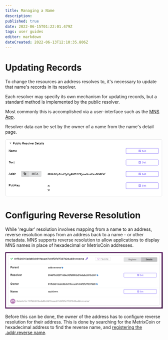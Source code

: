 ```yaml
---
title: Managing a Name
description: 
published: true
date: 2022-06-15T01:22:01.479Z
tags: user guides
editor: markdown
dateCreated: 2022-06-13T12:10:35.806Z
---
```


# Updating Records
To change the resources an address resolves to, it's necessary to update that name's records in its resolver.

Each resolver may specify its own mechanism for updating records, but a standard method is implemented by the public resolver.

Most commonly this is accomplished via a user-interface such as the [MNS App](https://metrix.domains/app).

Resolver data can be set by the owner of a name from the name's detail page.

![publicresolver.png](/publicresolver.png)

# Configuring Reverse Resolution
While 'regular' resolution involves mapping from a name to an address, reverse resolution maps from an address back to a name - or other metadata. MNS supports reverse resolution to allow applications to display MNS names in place of hexadecimal or MetrixCoin addresses.

![reverse-address.png](/reverse-address.png)

Before this can be done, the owner of the address has to configure reverse resolution for their address. This is done by searching for the MetrixCoin or hexadecimal address to find the reverse name, and [registering the .addr.reverse name](/user/registration#addrreverse).


